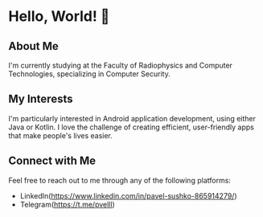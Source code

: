 # Hello, World! 👋

## About Me
I'm currently studying at the Faculty of Radiophysics and Computer Technologies, specializing in Computer Security.

## My Interests
I'm particularly interested in Android application development, using either Java or Kotlin. I love the challenge of creating efficient, user-friendly apps that make people's lives easier.

## Connect with Me
Feel free to reach out to me through any of the following platforms:

- LinkedIn(https://www.linkedin.com/in/pavel-sushko-865914279/)
- Telegram(https://t.me/pvelll)
